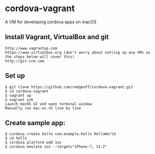 # cordova-vagrant

A VM for developing cordova apps on macOS

## Install Vagrant, VirtualBox and git

    http://www.vagrantup.com
    https://www.virtualbox.org (don't worry about setting up any VMs as the steps below will cover this)
    http://git-scm.com

## Set up

    $ git clone https://github.com/redgeoff/cordova-vagrant.git
    $ cd cordova-vagrant
    $ vagrant up
    $ vagrant ssh
    Launch macOS UI and open terminal window
    Manually run mac-os.sh line by line

## Create sample app:

    $ cordova create hello com.example.hello HelloWorld
    $ cd hello
    $ cordova platform add ios
    $ cordova emulate ios --target="iPhone-7, 11.2"

